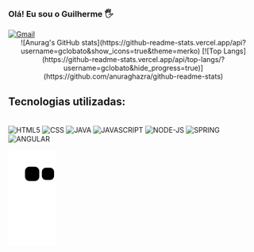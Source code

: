 ### Olá! Eu sou o Guilherme 🖐️

<div style="display: flex;">
  <a href="mailto:guilherme.lobato09@gmail.com">
    <img src="https://img.shields.io/badge/Gmail-D14836?style=for-the-badge&logo=gmail&logoColor=white" alt="Gmail">
  </a>
</div>

<div align="center">
  ![Anurag's GitHub stats](https://github-readme-stats.vercel.app/api?username=gclobato&show_icons=true&theme=merko)
  [![Top Langs](https://github-readme-stats.vercel.app/api/top-langs/?username=gclobato&hide_progress=true)](https://github.com/anuraghazra/github-readme-stats)
</div>

## Tecnologias utilizadas:

<div style="display: inline_block"><br/>
  <img align="center" alt="HTML5" src="https://img.shields.io/badge/HTML5-E34F26?style=for-the-badge&logo=html5&logoColor=white" /> 
  <img align="center" alt="CSS" src="https://img.shields.io/badge/CSS-239120?style=for-the-badge&logo=css3&logoColor=white" />
  <img align="center" alt="JAVA" src="https://img.shields.io/badge/Java-ED8B00?style=for-the-badge&logo=openjdk&logoColor=black" />
  <img align="center" alt="JAVASCRIPT" src="https://img.shields.io/badge/JavaScript-F7DF1E?style=for-the-badge&logo=javascript&logoColor=black" />
  <img align="center" alt="NODE-JS" src="https://img.shields.io/badge/Node.js-43853D?style=for-the-badge&logo=node.js&logoColor=white" />
  <img align="center" alt="SPRING" src="https://img.shields.io/badge/Spring-6DB33F?style=for-the-badge&logo=spring&logoColor=white" />
  <img align="center" alt="ANGULAR" src="https://img.shields.io/badge/Angular-DD0031?style=for-the-badge&logo=angular&logoColor=white" />
</div>

![Snake animation](https://github.com/rafaballerini/rafaballerini/blob/output/github-contribution-grid-snake.svg)
